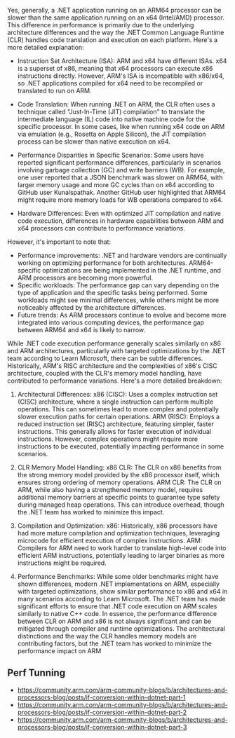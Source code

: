 
Yes, generally, a .NET application running on an ARM64 processor can be slower than the same application running on an x64 (Intel/AMD) processor. This difference in performance is primarily due to the underlying architecture differences and the way the .NET Common Language Runtime (CLR) handles code translation and execution on each platform. 
Here's a more detailed explanation:

* Instruction Set Architecture (ISA):
ARM and x64 have different ISAs. x64 is a superset of x86, meaning that x64 processors can execute x86 instructions directly. However, ARM's ISA is incompatible with x86/x64, so .NET applications compiled for x64 need to be recompiled or translated to run on ARM. 

* Code Translation:
When running .NET on ARM, the CLR often uses a technique called "Just-In-Time (JIT) compilation" to translate the intermediate language (IL) code into native machine code for the specific processor. In some cases, like when running x64 code on ARM via emulation (e.g., Rosetta on Apple Silicon), the JIT compilation process can be slower than native execution on x64. 

* Performance Disparities in Specific Scenarios:
Some users have reported significant performance differences, particularly in scenarios involving garbage collection (GC) and write barriers (WB). For example, one user reported that a JSON benchmark was slower on ARM64, with larger memory usage and more GC cycles than on x64 according to GitHub user Kunalspathak. Another GitHub user highlighted that ARM64 might require more memory loads for WB operations compared to x64. 

* Hardware Differences:
Even with optimized JIT compilation and native code execution, differences in hardware capabilities between ARM and x64 processors can contribute to performance variations. 

However, it's important to note that: 

* Performance improvements:
.NET and hardware vendors are continually working on optimizing performance for both architectures. ARM64-specific optimizations are being implemented in the .NET runtime, and ARM processors are becoming more powerful.
* Specific workloads:
The performance gap can vary depending on the type of application and the specific tasks being performed. Some workloads might see minimal differences, while others might be more noticeably affected by the architecture differences.
* Future trends:
As ARM processors continue to evolve and become more integrated into various computing devices, the performance gap between ARM64 and x64 is likely to narrow.


While .NET code execution performance generally scales similarly on x86 and ARM architectures, particularly with targeted optimizations by the .NET team according to Learn Microsoft, there can be subtle differences. Historically, ARM's RISC architecture and the complexities of x86's CISC architecture, coupled with the CLR's memory model handling, have contributed to performance variations. 
Here's a more detailed breakdown:

1. Architectural Differences:
x86 (CISC):
Uses a complex instruction set (CISC) architecture, where a single instruction can perform multiple operations. This can sometimes lead to more complex and potentially slower execution paths for certain operations. 
ARM (RISC):
Employs a reduced instruction set (RISC) architecture, featuring simpler, faster instructions. This generally allows for faster execution of individual instructions. However, complex operations might require more instructions to be executed, potentially impacting performance in some scenarios. 

2. CLR Memory Model Handling:
x86 CLR:
The CLR on x86 benefits from the strong memory model provided by the x86 processor itself, which ensures strong ordering of memory operations.
ARM CLR:
The CLR on ARM, while also having a strengthened memory model, requires additional memory barriers at specific points to guarantee type safety during managed heap operations. This can introduce overhead, though the .NET team has worked to minimize this impact. 

3. Compilation and Optimization:
x86:
Historically, x86 processors have had more mature compilation and optimization techniques, leveraging microcode for efficient execution of complex instructions.
ARM:
Compilers for ARM need to work harder to translate high-level code into efficient ARM instructions, potentially leading to larger binaries as more instructions might be required. 

4. Performance Benchmarks:
While some older benchmarks might have shown differences, modern .NET implementations on ARM, especially with targeted optimizations, show similar performance to x86 and x64 in many scenarios according to Learn Microsoft.
The .NET team has made significant efforts to ensure that .NET code execution on ARM scales similarly to native C++ code. 
In essence, the performance difference between CLR on ARM and x86 is not always significant and can be mitigated through compiler and runtime optimizations. The architectural distinctions and the way the CLR handles memory models are contributing factors, but the .NET team has worked to minimize the performance impact on ARM


## Perf Tunning ##

* https://community.arm.com/arm-community-blogs/b/architectures-and-processors-blog/posts/if-conversion-within-dotnet-part-1
* https://community.arm.com/arm-community-blogs/b/architectures-and-processors-blog/posts/if-conversion-within-dotnet-part-2
* https://community.arm.com/arm-community-blogs/b/architectures-and-processors-blog/posts/if-conversion-within-dotnet-part-3
